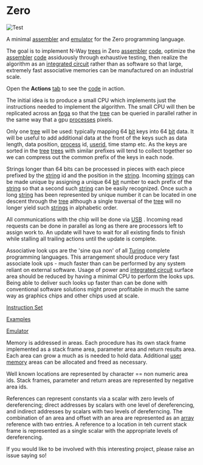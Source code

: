 # Zero

![Test](https://github.com/philiprbrenan/zero/workflows/Test/badge.svg)

A minimal [assembler](https://en.wikipedia.org/wiki/Assembly_language#Assembler) and [emulator](https://en.wikipedia.org/wiki/Emulator) for the Zero programming language.

The goal is to implement N-Way [trees](https://en.wikipedia.org/wiki/Tree_(data_structure)) in Zero [assembler](https://en.wikipedia.org/wiki/Assembly_language#Assembler) [code](https://en.wikipedia.org/wiki/Computer_program), optimize the [assembler](https://en.wikipedia.org/wiki/Assembly_language#Assembler) [code](https://en.wikipedia.org/wiki/Computer_program) assiduously through exhaustive testing, then realize the
algorithm as an [integrated circuit](https://en.wikipedia.org/wiki/Integrated_circuit) rather than as software so that large, extremely
fast associative memories can be manufactured on an industrial scale.

Open the __Actions__ [tab](https://en.wikipedia.org/wiki/Tab_key) to see the [code](https://en.wikipedia.org/wiki/Computer_program) in action.

The initial idea is to produce a small CPU which implements just the
instructions needed to implement the algorithm.  The small CPU will then be
replicated across an [fpga](https://en.wikipedia.org/wiki/Field-programmable_gate_array) so that the [tree](https://en.wikipedia.org/wiki/Tree_(data_structure)) can be queried in parallel rather in
the same way that a gpu [processes](https://en.wikipedia.org/wiki/Process_management_(computing)) pixels.

Only one [tree](https://en.wikipedia.org/wiki/Tree_(data_structure)) will be used: typically mapping 64 [bit](https://en.wikipedia.org/wiki/Bit) keys into 64 [bit](https://en.wikipedia.org/wiki/Bit) data. It
will be useful to add additional data at the front of the keys such as data
length, data position, [process](https://en.wikipedia.org/wiki/Process_management_(computing)) id, [userid](https://en.wikipedia.org/wiki/User_identifier), time stamp etc. As the keys are
sorted in the [tree](https://en.wikipedia.org/wiki/Tree_(data_structure)) [trees](https://en.wikipedia.org/wiki/Tree_(data_structure)) with similar prefixes will tend to collect together so
we can compress out the common prefix of the keys in each node.

Strings longer than 64 bits can be processed in pieces with each piece prefixed
by the [string](https://en.wikipedia.org/wiki/String_(computer_science)) id and the position in the [string](https://en.wikipedia.org/wiki/String_(computer_science)).  Incoming [strings](https://en.wikipedia.org/wiki/String_(computer_science)) can be made
unique by assigning a unique 64 [bit](https://en.wikipedia.org/wiki/Bit) number to each prefix of the [string](https://en.wikipedia.org/wiki/String_(computer_science)) so that
a second such [string](https://en.wikipedia.org/wiki/String_(computer_science)) can be easily recognized.  Once such a long [string](https://en.wikipedia.org/wiki/String_(computer_science)) has
been represented by unique number it can be located in one descent through the [tree](https://en.wikipedia.org/wiki/Tree_(data_structure)) although a single traversal of the [tree](https://en.wikipedia.org/wiki/Tree_(data_structure)) will no longer yield such [strings](https://en.wikipedia.org/wiki/String_(computer_science)) in alphabetic order.

All communications with the chip will be done via [USB](https://en.wikipedia.org/wiki/USB) .  Incoming read requests
can be done in parallel as long as there are processors left to assign work to.
An update will have to wait for all existing finds to finish while stalling all
trailing actions until the update is complete.

Associative look ups are the 'sine qua non' of all [Turing](https://en.wikipedia.org/wiki/Alan_Turing) complete programming
languages. This arrangement should produce very fast associate look ups - much
faster than can be performed by any system reliant on external software. Usage
of power and [integrated circuit](https://en.wikipedia.org/wiki/Integrated_circuit) surface area should be reduced by having a minimal CPU to
perform the looks ups. Being able to deliver such looks up faster than can be
done with conventional software solutions might prove profitable in much the
same way as graphics chips and other chips used at scale.

[Instruction Set](https://github.com/philiprbrenan/zero/blob/187123c96f55515c58807e98af8d187f36ae8cfb/lib/Zero/Emulator.pm#L1109)

[Examples](https://github.com/philiprbrenan/zero/blob/187123c96f55515c58807e98af8d187f36ae8cfb/lib/Zero/Emulator.pm#L1638)

[Emulator](https://github.com/philiprbrenan/zero/blob/187123c96f55515c58807e98af8d187f36ae8cfb/lib/Zero/Emulator.pm#L444)

Memory is addressed in areas.  Each procedure has its own stack frame
implemented as a stack frame area, parameter area and return results area.
Each area can grow a much as is needed to hold data.  Additional [user](https://en.wikipedia.org/wiki/User_(computing)) [memory](https://en.wikipedia.org/wiki/Computer_memory) areas can be allocated and freed as necessary.

Well known locations are represented by character == non numeric area ids.
Stack frames, parameter and return areas are represented by negative area ids.

References can represent constants via a scalar with zero levels of
dereferencing; direct addresses by scalars with one level of dereferencing, and
indirect addresses by scalars with two levels of dereferncing.  The combination
of an area and offset with an area are represented as an [array](https://en.wikipedia.org/wiki/Dynamic_array) reference with
two entries. A reference to a location in teh current stack frame is
represented as a single scalar with the appropriate levels of dereferencing.


If you would like to be involved with this interesting project, please raise an
issue saying so!
